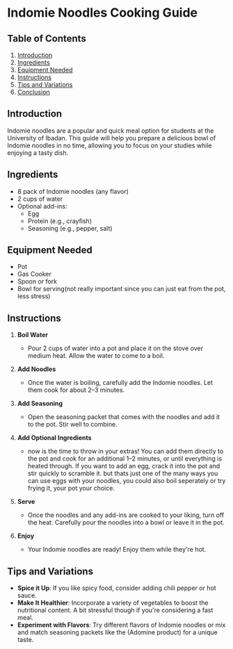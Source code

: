 # Indomie Noodles Cooking Guide

## Table of Contents
1. [Introduction](#introduction)
2. [Ingredients](#ingredients)
3. [Equipment Needed](#equipment-needed)
4. [Instructions](#instructions)
5. [Tips and Variations](#tips-and-variations)
6. [Conclusion](#conclusion)

## Introduction
Indomie noodles are a popular and quick meal option for students at the University of Ibadan. This guide will help you prepare a delicious bowl of Indomie noodles in no time, allowing you to focus on your studies while enjoying a tasty dish.

## Ingredients
- 8 pack of Indomie noodles (any flavor)
- 2 cups of water
- Optional add-ins:
  - Egg
  - Protein (e.g., crayfish)
  - Seasoning (e.g., pepper, salt)

## Equipment Needed
- Pot
- Gas Cooker
- Spoon or fork
- Bowl for serving(not really important since you can just eat from the pot, less stress)

## Instructions
1. **Boil Water**  
   - Pour 2 cups of water into a pot and place it on the stove over medium heat. Allow the water to come to a boil.

2. **Add Noodles**  
   - Once the water is boiling, carefully add the Indomie noodles. Let them cook for about 2–3 minutes.

3. **Add Seasoning**  
   - Open the seasoning packet that comes with the noodles and add it to the pot. Stir well to combine.

4. **Add Optional Ingredients**  
   - now is the time to throw in your extras! You can add them directly to the pot and cook for an additional 1–2 minutes, or until everything is heated through. If you want to add an egg, crack it into the pot and stir quickly to scramble it. but thats just one of the many ways you can use eggs with your noodles, you could also boil seperately or try frying it, your pot your choice.

5. **Serve**  
   - Once the noodles and any add-ins are cooked to your liking, turn off the heat. Carefully pour the noodles into a bowl or leave it in the pot.

6. **Enjoy**  
   - Your Indomie noodles are ready! Enjoy them while they're hot.

## Tips and Variations
- **Spice it Up**: If you like spicy food, consider adding chili pepper or hot sauce.
- **Make It Healthier**: Incorporate a variety of vegetables to boost the nutritional content. A bit stressful though if you're considering a fast meal.
- **Experiment with Flavors**: Try different flavors of Indomie noodles or mix and match seasoning packets like the (Adomine product) for a unique taste.
